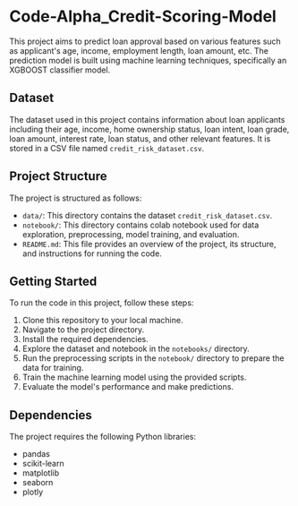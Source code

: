 # Code-Alpha_Credit-Scoring-Model


This project aims to predict loan approval based on various features such as applicant's age, income, employment length, loan amount, etc. The prediction model is built using machine learning techniques, specifically an XGBOOST classifier model.
## Dataset

The dataset used in this project contains information about loan applicants including their age, income, home ownership status, loan intent, loan grade, loan amount, interest rate, loan status, and other relevant features. It is stored in a CSV file named `credit_risk_dataset.csv`.

## Project Structure

The project is structured as follows:

- `data/`: This directory contains the dataset `credit_risk_dataset.csv`.
- `notebook/`: This directory contains colab notebook used for data exploration, preprocessing, model training, and evaluation.
- `README.md`: This file provides an overview of the project, its structure, and instructions for running the code.

## Getting Started

To run the code in this project, follow these steps:

1. Clone this repository to your local machine.
2. Navigate to the project directory.
3. Install the required dependencies.
4. Explore the dataset and notebook in the `notebooks/` directory.
5. Run the preprocessing scripts in the `notebook/` directory to prepare the data for training.
6. Train the machine learning model using the provided scripts.
7. Evaluate the model's performance and make predictions.

## Dependencies

The project requires the following Python libraries:

- pandas
- scikit-learn
- matplotlib
- seaborn
- plotly


